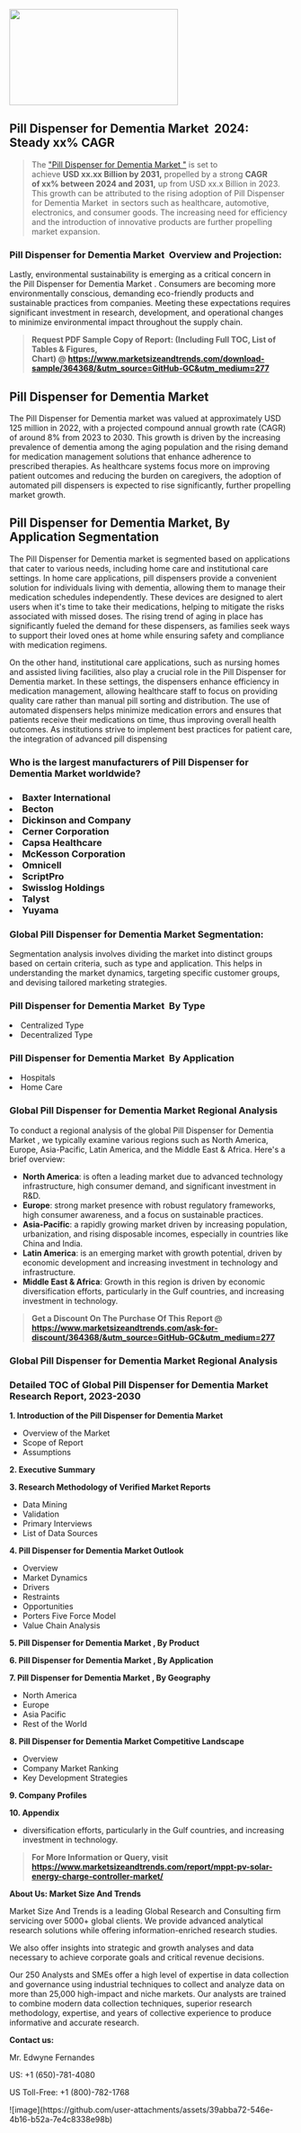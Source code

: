 <p><img class="alignnone size-medium wp-image-20088" src="https://ffe5etoiles.com/wp-content/uploads/2024/12/MST1-300x171.png" alt="" width="300" height="171" /></p><h2 id="ember46" class="ember-view reader-text-block__heading-2">Pill Dispenser for Dementia Market &nbsp;2024: Steady&nbsp;xx% CAGR</h2><blockquote id="ember47" class="ember-view reader-text-block__blockquote">The&nbsp;<a class="app-aware-link " href="https://www.marketsizeandtrends.com/download-sample/364368/&utm_source=GitHub-GC&utm_medium=277" target="_blank" data-test-app-aware-link="">"Pill Dispenser for Dementia Market "</a>&nbsp;is set to achieve&nbsp;<strong>USD&nbsp;xx.xx&nbsp;Billion by 2031,</strong>&nbsp;propelled by a strong&nbsp;<strong>CAGR of&nbsp;xx% between 2024 and 2031,</strong>&nbsp;up from USD xx.x Billion in 2023. This growth can be attributed to the rising adoption of&nbsp;Pill Dispenser for Dementia Market &nbsp;in sectors such as healthcare, automotive, electronics, and consumer goods. The increasing need for efficiency and the introduction of innovative products are further propelling market expansion.</blockquote><h3 id="ember48" class="ember-view reader-text-block__heading-3">Pill Dispenser for Dementia Market &nbsp;Overview and Projection:</h3><p id="ember49" class="ember-view reader-text-block__paragraph">Lastly, environmental sustainability is emerging as a critical concern in the&nbsp;Pill Dispenser for Dementia Market . Consumers are becoming more environmentally conscious, demanding eco-friendly products and sustainable practices from companies. Meeting these expectations requires significant investment in research, development, and operational changes to minimize environmental impact throughout the supply chain.</p><blockquote id="ember50" class="ember-view reader-text-block__blockquote"><strong>Request PDF Sample Copy of Report: (Including Full TOC, List of Tables &amp; Figures, Chart)&nbsp;@&nbsp;<strong><a href="https://www.marketsizeandtrends.com/download-sample/364368/&utm_source=GitHub-GC&utm_medium=277" target="_blank">https://www.marketsizeandtrends.com/download-sample/364368/&utm_source=GitHub-GC&utm_medium=277</a></strong></strong></blockquote><h3 class=""> <h2>Pill Dispenser for Dementia Market</h2><p>The Pill Dispenser for Dementia market was valued at approximately USD 125 million in 2022, with a projected compound annual growth rate (CAGR) of around 8% from 2023 to 2030. This growth is driven by the increasing prevalence of dementia among the aging population and the rising demand for medication management solutions that enhance adherence to prescribed therapies. As healthcare systems focus more on improving patient outcomes and reducing the burden on caregivers, the adoption of automated pill dispensers is expected to rise significantly, further propelling market growth.</p><h2>Pill Dispenser for Dementia Market, By Application Segmentation</h2><p>The Pill Dispenser for Dementia market is segmented based on applications that cater to various needs, including home care and institutional care settings. In home care applications, pill dispensers provide a convenient solution for individuals living with dementia, allowing them to manage their medication schedules independently. These devices are designed to alert users when it's time to take their medications, helping to mitigate the risks associated with missed doses. The rising trend of aging in place has significantly fueled the demand for these dispensers, as families seek ways to support their loved ones at home while ensuring safety and compliance with medication regimens.</p><p>On the other hand, institutional care applications, such as nursing homes and assisted living facilities, also play a crucial role in the Pill Dispenser for Dementia market. In these settings, the dispensers enhance efficiency in medication management, allowing healthcare staff to focus on providing quality care rather than manual pill sorting and distribution. The use of automated dispensers helps minimize medication errors and ensures that patients receive their medications on time, thus improving overall health outcomes. As institutions strive to implement best practices for patient care, the integration of advanced pill dispensing </h3><h3 id="" class="">Who is the largest manufacturers of&nbsp;Pill Dispenser for Dementia Market  worldwide?</h3><h3 class=""></Li><Li>Baxter International</Li><Li> Becton</Li><Li> Dickinson and Company</Li><Li> Cerner Corporation</Li><Li> Capsa Healthcare</Li><Li> McKesson Corporation</Li><Li> Omnicell</Li><Li> ScriptPro</Li><Li> Swisslog Holdings</Li><Li> Talyst</Li><Li> Yuyama</h3><h3 id="ember53" class="ember-view reader-text-block__heading-3">Global&nbsp;Pill Dispenser for Dementia Market  Segmentation:</h3><p id="ember54" class="ember-view reader-text-block__paragraph">Segmentation analysis involves dividing the market into distinct groups based on certain criteria, such as type and application. This helps in understanding the market dynamics, targeting specific customer groups, and devising tailored marketing strategies.</p><h3 id="" class="">Pill Dispenser for Dementia Market &nbsp;By Type</h3><p></Li><Li>Centralized Type</Li><Li> Decentralized Type</p><h3 id="" class="">Pill Dispenser for Dementia Market &nbsp;By Application</h3><p class=""></Li><Li>Hospitals</Li><Li> Home Care</p><h3 id="ember62" class="ember-view reader-text-block__heading-3">Global Pill Dispenser for Dementia Market  Regional Analysis</h3><p id="ember63" class="ember-view reader-text-block__paragraph">To conduct a regional analysis of the global Pill Dispenser for Dementia Market , we typically examine various regions such as North America, Europe, Asia-Pacific, Latin America, and the Middle East &amp; Africa. Here's a brief overview:</p><ul><li><strong>North America</strong>: is often a leading market due to advanced technology infrastructure, high consumer demand, and significant investment in R&amp;D.</li><li><strong>Europe</strong>: strong market presence with robust regulatory frameworks, high consumer awareness, and a focus on sustainable practices.</li><li><strong>Asia-Pacific</strong>: a rapidly growing market driven by increasing population, urbanization, and rising disposable incomes, especially in countries like China and India.</li><li><strong>Latin America</strong>: is an emerging market with growth potential, driven by economic development and increasing investment in technology and infrastructure.</li><li><strong>Middle East &amp; Africa</strong>: Growth in this region is driven by economic diversification efforts, particularly in the Gulf countries, and increasing investment in technology.</li></ul><blockquote id="ember61" class="ember-view reader-text-block__blockquote"><strong>Get a Discount On The Purchase Of This Report @ <strong><a href="https://html-cleaner.com/" target="">https://www.marketsizeandtrends.com/ask-for-discount/364368/&utm_source=GitHub-GC&utm_medium=277</a></strong></strong></blockquote><h3 id="ember62" class="ember-view reader-text-block__heading-3">Global Pill Dispenser for Dementia Market  Regional Analysis</h3><h3 id="" class="">Detailed TOC of Global Pill Dispenser for Dementia Market  Research Report, 2023-2030</h3><p id="" class=""><strong>1. Introduction of the Pill Dispenser for Dementia Market </strong></p><ul><li>Overview of the Market</li><li>Scope of Report</li><li>Assumptions</li></ul><p id="" class=""><strong>2. Executive Summary</strong></p><p id="" class=""><strong>3. Research Methodology of Verified Market Reports</strong></p><ul><li>Data Mining</li><li>Validation</li><li>Primary Interviews</li><li>List of Data Sources</li></ul><p id="" class=""><strong>4. Pill Dispenser for Dementia Market  Outlook</strong></p><ul><li>Overview</li><li>Market Dynamics</li><li>Drivers</li><li>Restraints</li><li>Opportunities</li><li>Porters Five Force Model</li><li>Value Chain Analysis</li></ul><p id="" class=""><strong>5. Pill Dispenser for Dementia Market , By Product</strong></p><p id="" class=""><strong>6. Pill Dispenser for Dementia Market , By Application</strong></p><p id="" class=""><strong>7. Pill Dispenser for Dementia Market , By Geography</strong></p><ul><li>North America</li><li>Europe</li><li>Asia Pacific</li><li>Rest of the World</li></ul><p id="" class=""><strong>8. Pill Dispenser for Dementia Market  Competitive Landscape</strong></p><ul><li>Overview</li><li>Company Market Ranking</li><li>Key Development Strategies</li></ul><p id="" class=""><strong>9. Company Profiles</strong></p><p id="" class=""><strong>10. Appendix</strong></p><ul><li>diversification efforts, particularly in the Gulf countries, and increasing investment in technology.</li></ul><blockquote id="ember65" class="ember-view reader-text-block__blockquote"><strong>For More Information or Query, visit <strong><strong><a href="https://html-cleaner.com/" target="">https://www.marketsizeandtrends.com/report/mppt-pv-solar-energy-charge-controller-market/</a></strong></strong></strong></blockquote><p id="" class=""><strong>About Us: Market Size And Trends</strong></p><p id="" class="">Market Size And Trends is a leading Global Research and Consulting firm servicing over 5000+ global clients. We provide advanced analytical research solutions while offering information-enriched research studies.</p><p id="" class="">We also offer insights into strategic and growth analyses and data necessary to achieve corporate goals and critical revenue decisions.</p><p id="" class="">Our 250 Analysts and SMEs offer a high level of expertise in data collection and governance using industrial techniques to collect and analyze data on more than 25,000 high-impact and niche markets. Our analysts are trained to combine modern data collection techniques, superior research methodology, expertise, and years of collective experience to produce informative and accurate research.</p><p id="" class=""><strong>Contact us:</strong></p><p id="" class="">Mr. Edwyne Fernandes</p><p id="" class="">US: +1 (650)-781-4080</p><p id="" class="">US Toll-Free: +1 (800)-782-1768</p>
![image](https://github.com/user-attachments/assets/39abba72-546e-4b16-b52a-7e4c8338e98b)
